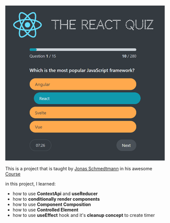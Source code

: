 ![Homepage](Homepage.png)

This is a project that is taught by [Jonas Schmedtmann](https://github.com/jonasschmedtmann) in his awesome [Course](https://www.udemy.com/course/the-ultimate-react-course/?couponCode=ST13MT40224)

in this project, I learned:



- how to use **ContextApi** and **useReducer**
- how to **conditionally render components**
- how to use **Component Composition**
- how to use **Controlled Element**
- how to use **useEffect** hook and it's **cleanup concept** to create timer
